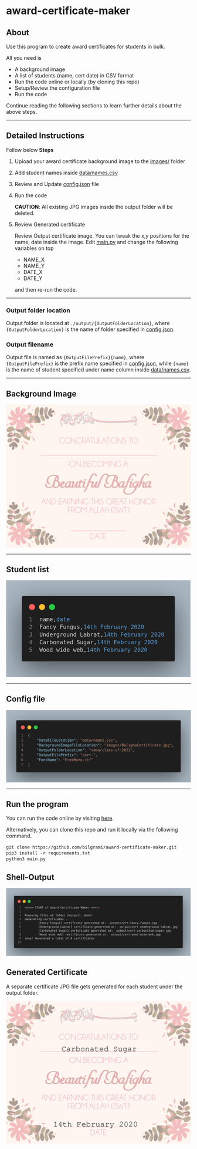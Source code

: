 # award-certificate-maker

## About

Use this program to create award certificates for students in bulk.

All you need is

- A background image
- A list of students (name, cert date) in CSV format
- Run the code online or locally (by cloning this repo)
- Setup/Review the configuration file
- Run the code

Continue reading the following sections to learn further details about the above steps.

---

## Detailed Instructions

Follow below **Steps**

1) Upload your award certificate background image to the [images/](images/) folder
2) Add student names inside [data/names.csv](data/names.csv)
3) Review and Update [config.json](config.json) file
4) Run the code

   __CAUTION__: All existing JPG images inside the output folder will be deleted.

5) Review Generated certificate

   Review Output certificate image. You can tweak the x,y positions for the name, date inside the image. Edit [main.py](main.py) and change the following variables on top

      - NAME_X 
      - NAME_Y
      - DATE_X
      - DATE_Y

   and then re-run the code.

---

### Output folder location

Output folder is located at ```./output/{OutputFolderLocation}```, where ```{OutputFolderLocation}``` is the name of folder specified in [config.json](config.json).

### Output filename

Output file is named as  ```{OutputFilePrefix}{name}```, where ```{OutputFilePrefix}``` is the prefix name specified in [config.json](config.json), while ```{name}``` is the name of student specified under name column inside [data/names.csv](data/names.csv).

---

## Background Image

![background image](public/images/BalighaCertificate.jpg)

---

## Student list

![background image](public/images/names.png)

---

## Config file

![background image](public/images/config.png)

---

## Run the program

You can run the code online by visiting [here](https://repl.it/@bilgrami/award-certificate-maker#README.md).

Alternatively, you can clone this repo and run it locally via the following command.

```base
git clone https://github.com/bilgrami/award-certificate-maker.git
pip3 install -r requirements.txt 
python3 main.py
```

## Shell-Output

![background image](public/images/shell-output.png)

## Generated Certificate

A separate certificate JPG file gets generated for each student under the output folder.

![background image](public/images/cert-carbonated-sugar.jpg)
